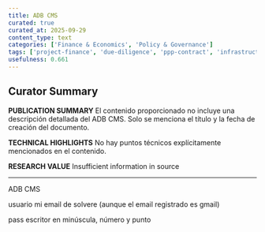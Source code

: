 ```yaml
---
title: ADB CMS
curated: true
curated_at: 2025-09-29
content_type: text
categories: ['Finance & Economics', 'Policy & Governance']
tags: ['project-finance', 'due-diligence', 'ppp-contract', 'infrastructure-investment', 'financial-analysis', 'regulatory-frameworks', 'institutional-investments']
usefulness: 0.661
---
```

## Curator Summary

**PUBLICATION SUMMARY**
El contenido proporcionado no incluye una descripción detallada del ADB CMS. Solo se menciona el título y la fecha de creación del documento.

**TECHNICAL HIGHLIGHTS**
No hay puntos técnicos explícitamente mencionados en el contenido.

**RESEARCH VALUE**
Insufficient information in source

---

ADB CMS

usuario mi email de solvere (aunque el email registrado es gmail)

pass escritor en minúscula, número y punto